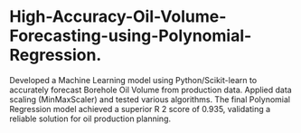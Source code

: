 # High-Accuracy-Oil-Volume-Forecasting-using-Polynomial-Regression.
Developed a Machine Learning model using Python/Scikit-learn to accurately forecast Borehole Oil Volume from production data. Applied data scaling (MinMaxScaler) and tested various algorithms. The final Polynomial Regression model achieved a superior R  2   score of 0.935, validating a reliable solution for oil production planning.
